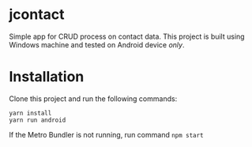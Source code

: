 # jcontact
Simple app for CRUD process on contact data. This project is built using Windows machine and tested on Android device *only*.

# Installation
Clone this project and run the following commands:
```
yarn install
yarn run android
```

If the Metro Bundler is not running, run command `npm start`
